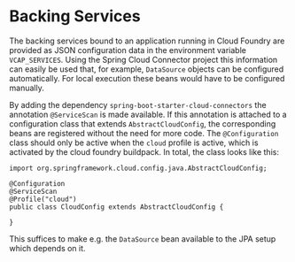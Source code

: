 # Backing Services

The backing services bound to an application running in Cloud Foundry are provided as JSON configuration data in the environment variable `VCAP_SERVICES`. Using the Spring Cloud Connector project this information can easily be used that, for example, `DataSource` objects can be configured automatically.
For local execution these beans would have to be configured manually.

By adding the dependency `spring-boot-starter-cloud-connectors` the annotation `@ServiceScan` is made available.
If this annotation is attached to a configuration class that extends `AbstractCloudConfig`, the corresponding beans are registered without the need for more code.
The `@Configuration` class should only be active when the `cloud` profile is active, which is activated by the cloud foundry buildpack. In total, the class looks like this:
```
import org.springframework.cloud.config.java.AbstractCloudConfig;

@Configuration
@ServiceScan
@Profile("cloud")
public class CloudConfig extends AbstractCloudConfig {

}
```
This suffices to make e.g. the `DataSource` bean available to the JPA setup which depends on it.
